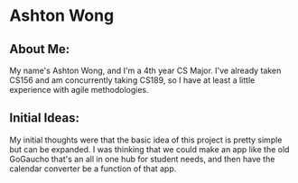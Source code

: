 # Ashton Wong
## About Me:
My name's Ashton Wong, and I'm a 4th year CS Major. I've already taken CS156 and am concurrently taking CS189, so I have at least a little experience with agile methodologies.

## Initial Ideas:
My initial thoughts were that the basic idea of this project is pretty simple but can be expanded. I was thinking that we could make an app like the old GoGaucho that's an all in one hub for student needs, and then have the calendar converter be a function of that app.